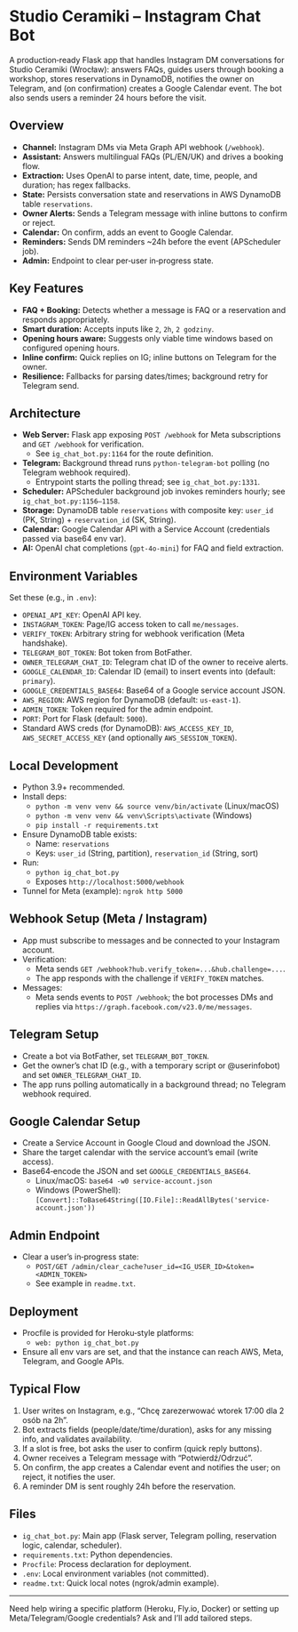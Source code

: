 # Studio Ceramiki – Instagram Chat Bot

A production‑ready Flask app that handles Instagram DM conversations for Studio Ceramiki (Wrocław): answers FAQs, guides users through booking a workshop, stores reservations in DynamoDB, notifies the owner on Telegram, and (on confirmation) creates a Google Calendar event. The bot also sends users a reminder 24 hours before the visit.

## Overview
- **Channel:** Instagram DMs via Meta Graph API webhook (`/webhook`).
- **Assistant:** Answers multilingual FAQs (PL/EN/UK) and drives a booking flow.
- **Extraction:** Uses OpenAI to parse intent, date, time, people, and duration; has regex fallbacks.
- **State:** Persists conversation state and reservations in AWS DynamoDB table `reservations`.
- **Owner Alerts:** Sends a Telegram message with inline buttons to confirm or reject.
- **Calendar:** On confirm, adds an event to Google Calendar.
- **Reminders:** Sends DM reminders ~24h before the event (APScheduler job).
- **Admin:** Endpoint to clear per‑user in‑progress state.

## Key Features
- **FAQ + Booking:** Detects whether a message is FAQ or a reservation and responds appropriately.
- **Smart duration:** Accepts inputs like `2`, `2h`, `2 godziny`.
- **Opening hours aware:** Suggests only viable time windows based on configured opening hours.
- **Inline confirm:** Quick replies on IG; inline buttons on Telegram for the owner.
- **Resilience:** Fallbacks for parsing dates/times; background retry for Telegram send.

## Architecture
- **Web Server:** Flask app exposing `POST /webhook` for Meta subscriptions and `GET /webhook` for verification.
  - See `ig_chat_bot.py:1164` for the route definition.
- **Telegram:** Background thread runs `python-telegram-bot` polling (no Telegram webhook required).
  - Entrypoint starts the polling thread; see `ig_chat_bot.py:1331`.
- **Scheduler:** APScheduler background job invokes reminders hourly; see `ig_chat_bot.py:1156–1158`.
- **Storage:** DynamoDB table `reservations` with composite key: `user_id` (PK, String) + `reservation_id` (SK, String).
- **Calendar:** Google Calendar API with a Service Account (credentials passed via base64 env var).
- **AI:** OpenAI chat completions (`gpt-4o-mini`) for FAQ and field extraction.

## Environment Variables
Set these (e.g., in `.env`):
- `OPENAI_API_KEY`: OpenAI API key.
- `INSTAGRAM_TOKEN`: Page/IG access token to call `me/messages`.
- `VERIFY_TOKEN`: Arbitrary string for webhook verification (Meta handshake).
- `TELEGRAM_BOT_TOKEN`: Bot token from BotFather.
- `OWNER_TELEGRAM_CHAT_ID`: Telegram chat ID of the owner to receive alerts.
- `GOOGLE_CALENDAR_ID`: Calendar ID (email) to insert events into (default: `primary`).
- `GOOGLE_CREDENTIALS_BASE64`: Base64 of a Google service account JSON.
- `AWS_REGION`: AWS region for DynamoDB (default: `us-east-1`).
- `ADMIN_TOKEN`: Token required for the admin endpoint.
- `PORT`: Port for Flask (default: `5000`).
- Standard AWS creds (for DynamoDB): `AWS_ACCESS_KEY_ID`, `AWS_SECRET_ACCESS_KEY` (and optionally `AWS_SESSION_TOKEN`).

## Local Development
- Python 3.9+ recommended.
- Install deps:
  - `python -m venv venv && source venv/bin/activate` (Linux/macOS)
  - `python -m venv venv && venv\Scripts\activate` (Windows)
  - `pip install -r requirements.txt`
- Ensure DynamoDB table exists:
  - Name: `reservations`
  - Keys: `user_id` (String, partition), `reservation_id` (String, sort)
- Run:
  - `python ig_chat_bot.py`
  - Exposes `http://localhost:5000/webhook`
- Tunnel for Meta (example): `ngrok http 5000`

## Webhook Setup (Meta / Instagram)
- App must subscribe to messages and be connected to your Instagram account.
- Verification:
  - Meta sends `GET /webhook?hub.verify_token=...&hub.challenge=...`.
  - The app responds with the challenge if `VERIFY_TOKEN` matches.
- Messages:
  - Meta sends events to `POST /webhook`; the bot processes DMs and replies via `https://graph.facebook.com/v23.0/me/messages`.

## Telegram Setup
- Create a bot via BotFather, set `TELEGRAM_BOT_TOKEN`.
- Get the owner’s chat ID (e.g., with a temporary script or @userinfobot) and set `OWNER_TELEGRAM_CHAT_ID`.
- The app runs polling automatically in a background thread; no Telegram webhook required.

## Google Calendar Setup
- Create a Service Account in Google Cloud and download the JSON.
- Share the target calendar with the service account’s email (write access).
- Base64‑encode the JSON and set `GOOGLE_CREDENTIALS_BASE64`.
  - Linux/macOS: `base64 -w0 service-account.json`
  - Windows (PowerShell): `[Convert]::ToBase64String([IO.File]::ReadAllBytes('service-account.json'))`

## Admin Endpoint
- Clear a user’s in‑progress state:
  - `POST/GET /admin/clear_cache?user_id=<IG_USER_ID>&token=<ADMIN_TOKEN>`
  - See example in `readme.txt`.

## Deployment
- Procfile is provided for Heroku‑style platforms:
  - `web: python ig_chat_bot.py`
- Ensure all env vars are set, and that the instance can reach AWS, Meta, Telegram, and Google APIs.

## Typical Flow
1. User writes on Instagram, e.g., “Chcę zarezerwować wtorek 17:00 dla 2 osób na 2h”.
2. Bot extracts fields (people/date/time/duration), asks for any missing info, and validates availability.
3. If a slot is free, bot asks the user to confirm (quick reply buttons).
4. Owner receives a Telegram message with “Potwierdź/Odrzuć”.
5. On confirm, the app creates a Calendar event and notifies the user; on reject, it notifies the user.
6. A reminder DM is sent roughly 24h before the reservation.

## Files
- `ig_chat_bot.py`: Main app (Flask server, Telegram polling, reservation logic, calendar, scheduler).
- `requirements.txt`: Python dependencies.
- `Procfile`: Process declaration for deployment.
- `.env`: Local environment variables (not committed).
- `readme.txt`: Quick local notes (ngrok/admin example).

---
Need help wiring a specific platform (Heroku, Fly.io, Docker) or setting up Meta/Telegram/Google credentials? Ask and I’ll add tailored steps.
